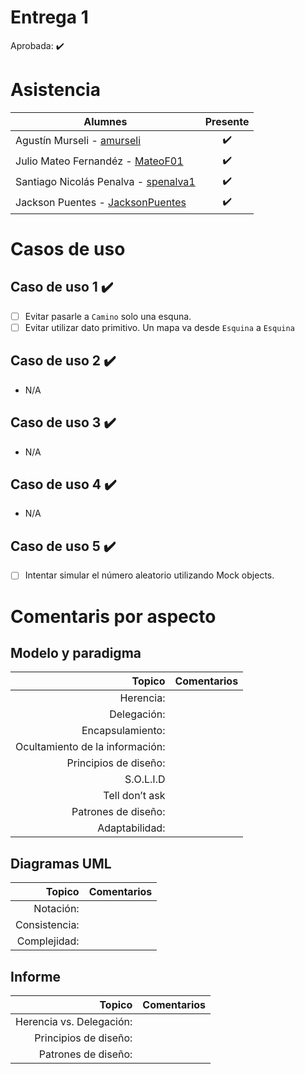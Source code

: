 # Entrega 1

Aprobada: :heavy_check_mark:

# Asistencia

| Alumnes                                                               | Presente           |
|-----------------------------------------------------------------------|:------------------:|
| Agustín Murseli - [amurseli](https://github.com/amurseli)             | :heavy_check_mark: |
| Julio Mateo Fernandéz - [MateoF01](https://github.com/MateoF01)       | :heavy_check_mark: |
| Santiago Nicolás Penalva - [spenalva1](https://github.com/Spenalva1)  | :heavy_check_mark: |
| Jackson Puentes - [JacksonPuentes](https://github.com/JacksonPuentes) | :heavy_check_mark: |


# Casos de uso

## Caso de uso 1 :heavy_check_mark:

- [ ] Evitar pasarle a `Camino` solo una esquna.
- [ ] Evitar utilizar dato primitivo. Un mapa va desde `Esquina` a `Esquina`

## Caso de uso 2 :heavy_check_mark:

- N/A

## Caso de uso 3 :heavy_check_mark:

- N/A

## Caso de uso 4 :heavy_check_mark:

- N/A

## Caso de uso 5 :heavy_check_mark:

- [ ] Intentar simular el número aleatorio utilizando Mock objects.

# Comentaris por aspecto

## Modelo y paradigma

|                          Topico | Comentarios |
|--------------------------------:|-------------|
|                       Herencia: |             |
|                     Delegación: |             |
|                Encapsulamiento: |             |
| Ocultamiento de la información: |             |
|           Principios de diseño: |             |
|                       S.O.L.I.D |             |
|                  Tell don’t ask |             |
|             Patrones de diseño: |             |
|                  Adaptabilidad: |             |


## Diagramas UML

|        Topico | Comentarios |
|--------------:|-------------|
|     Notación: |             |
| Consistencia: |             |
|  Complejidad: |             |

## Informe 

|                   Topico | Comentarios |
|-------------------------:|-------------|
| Herencia vs. Delegación: |             |
|    Principios de diseño: |             |
|      Patrones de diseño: |             |

